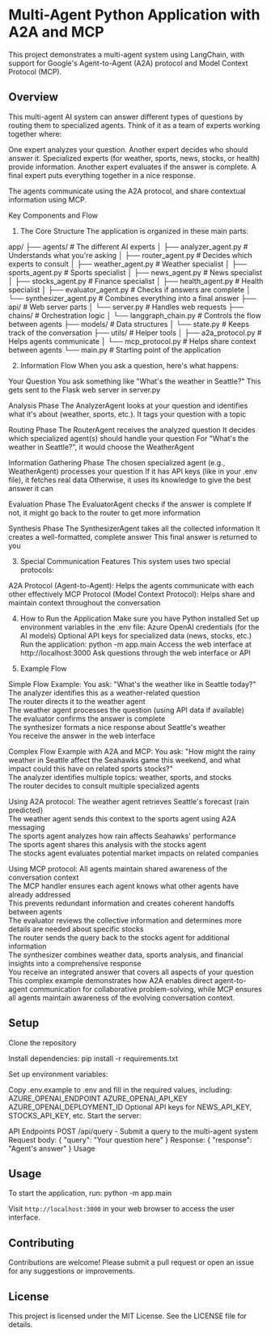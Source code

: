 # Multi-Agent Python Application with A2A and MCP

This project demonstrates a multi-agent system using LangChain, with support for Google's Agent-to-Agent (A2A) protocol and Model Context Protocol (MCP).

## Overview

This multi-agent AI system can answer different types of questions by routing them to specialized agents. Think of it as a team of experts working together where:

One expert analyzes your question.
Another expert decides who should answer it.
Specialized experts (for weather, sports, news, stocks, or health) provide information.
Another expert evaluates if the answer is complete.
A final expert puts everything together in a nice response.

The agents communicate using the A2A protocol, and share contextual information using MCP.

Key Components and Flow

1. The Core Structure
The application is organized in these main parts:

app/
├── agents/            # The different AI experts
│   ├── analyzer_agent.py      # Understands what you're asking
│   ├── router_agent.py        # Decides which experts to consult
│   ├── weather_agent.py       # Weather specialist
│   ├── sports_agent.py        # Sports specialist
│   ├── news_agent.py          # News specialist
│   ├── stocks_agent.py        # Finance specialist
│   ├── health_agent.py        # Health specialist
│   ├── evaluator_agent.py     # Checks if answers are complete
│   └── synthesizer_agent.py   # Combines everything into a final answer
├── api/               # Web server parts
│   └── server.py              # Handles web requests
├── chains/            # Orchestration logic
│   └── langgraph_chain.py     # Controls the flow between agents
├── models/            # Data structures
│   └── state.py               # Keeps track of the conversation
├── utils/             # Helper tools
│   ├── a2a_protocol.py        # Helps agents communicate
│   └── mcp_protocol.py        # Helps share context between agents
└── main.py            # Starting point of the application

2. Information Flow
When you ask a question, here's what happens:

Your Question
You ask something like "What's the weather in Seattle?"
This gets sent to the Flask web server in server.py

Analysis Phase
The AnalyzerAgent looks at your question and identifies what it's about (weather, sports, etc.). It tags your question with a topic

Routing Phase
The RouterAgent receives the analyzed question
It decides which specialized agent(s) should handle your question
For "What's the weather in Seattle?", it would choose the WeatherAgent

Information Gathering Phase
The chosen specialized agent (e.g., WeatherAgent) processes your question
If it has API keys (like in your .env file), it fetches real data
Otherwise, it uses its knowledge to give the best answer it can

Evaluation Phase
The EvaluatorAgent checks if the answer is complete
If not, it might go back to the router to get more information

Synthesis Phase
The SynthesizerAgent takes all the collected information
It creates a well-formatted, complete answer
This final answer is returned to you

3. Special Communication Features
This system uses two special protocols:

A2A Protocol (Agent-to-Agent): Helps the agents communicate with each other effectively
MCP Protocol (Model Context Protocol): Helps share and maintain context throughout the conversation

4. How to Run the Application
Make sure you have Python installed
Set up environment variables in the .env file:
Azure OpenAI credentials (for the AI models)
Optional API keys for specialized data (news, stocks, etc.)
Run the application: python -m app.main
Access the web interface at http://localhost:3000
Ask questions through the web interface or API

5. Example Flow

Simple Flow Example:
You ask: "What's the weather like in Seattle today?"\
The analyzer identifies this as a weather-related question\
The router directs it to the weather agent\
The weather agent processes the question (using API data if available)\
The evaluator confirms the answer is complete\
The synthesizer formats a nice response about Seattle's weather\
You receive the answer in the web interface

Complex Flow Example with A2A and MCP:
You ask: "How might the rainy weather in Seattle affect the Seahawks game this weekend, and what impact could this have on related sports stocks?"\
The analyzer identifies multiple topics: weather, sports, and stocks\
The router decides to consult multiple specialized agents

Using A2A protocol:
The weather agent retrieves Seattle's forecast (rain predicted)\
The weather agent sends this context to the sports agent using A2A messaging\
The sports agent analyzes how rain affects Seahawks' performance\
The sports agent shares this analysis with the stocks agent\
The stocks agent evaluates potential market impacts on related companies

Using MCP protocol:
All agents maintain shared awareness of the conversation context\
The MCP handler ensures each agent knows what other agents have already addressed\
This prevents redundant information and creates coherent handoffs between agents\
The evaluator reviews the collective information and determines more details are needed about specific stocks\
The router sends the query back to the stocks agent for additional information\
The synthesizer combines weather data, sports analysis, and financial insights into a comprehensive response\
You receive an integrated answer that covers all aspects of your question\
This complex example demonstrates how A2A enables direct agent-to-agent communication for collaborative problem-solving, while MCP ensures all agents maintain awareness of the evolving conversation context.

## Setup

Clone the repository

Install dependencies:
pip install -r requirements.txt

Set up environment variables:

Copy .env.example to .env and fill in the required values, including:
AZURE_OPENAI_ENDPOINT
AZURE_OPENAI_API_KEY
AZURE_OPENAI_DEPLOYMENT_ID
Optional API keys for NEWS_API_KEY, STOCKS_API_KEY, etc.
Start the server:

API Endpoints
POST /api/query - Submit a query to the multi-agent system
Request body: { "query": "Your question here" }
Response: { "response": "Agent's answer" }
Usage


## Usage

To start the application, run:
python -m app.main


Visit `http://localhost:3000` in your web browser to access the user interface.

## Contributing

Contributions are welcome! Please submit a pull request or open an issue for any suggestions or improvements.

## License

This project is licensed under the MIT License. See the LICENSE file for details.
